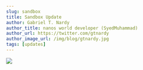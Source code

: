 ```yaml
---
slug: sandbox
title: Sandbox Update
author: Gabriel T. Nardy
author_title: nanos world developer (SyedMuhammad)
author_url: https://twitter.com/gtnardy
author_image_url: /img/blog/gtnardy.jpg
tags: [updates]
---
```



![](/img/blog/updates/sandbox.jpg)